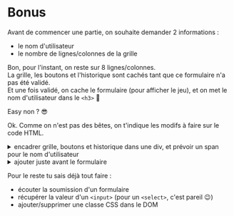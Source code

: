 # Bonus

Avant de commencer une partie, on souhaite demander 2 informations :

- le nom d'utilisateur
- le nombre de lignes/colonnes de la grille

Bon, pour l'instant, on reste sur 8 lignes/colonnes.  
La grille, les boutons et l'historique sont cachés tant que ce formulaire n'a pas été validé.  
Et une fois validé, on cache le formulaire (pour afficher le jeu), et on met le nom d'utilisateur dans le `<h3>` :tada:

Easy non ? :sunglasses:

Ok. Comme on n'est pas des bêtes, on t'indique les modifs à faire sur le code HTML.

<details><summary>encadrer grille, boutons et historique dans une div, et prévoir un span pour le nom d'utilisateur</summary>

```html
<div id="game">
    <form class="form">
        <label for="cellToHit">Case sur laquelle envoyer un missile :</label>
        <input type="text" name="cellToHit" id="cellToHit" maxlength="2">
        <button>Missile !!!!</button>
    </form>

    <h3><span class="username"></span> Tour <span id="turn">1</span></h3>

    <div id="grid">
        <!-- ... -->
    </div>

    <div>
        <button id="stats">Voir les statistiques</button>
        <button id="toogle-actions">Afficher/Cacher l'historique</button>
    </div>

    <div id="actions">

    </div>
</div>
```

</details>

<details><summary>ajouter juste avant le formulaire</summary>

```html
<div id="beforegame">
    <form class="form">
        <label for="username">Username :</label>
        <input type="text" name="username" id="username">
        <label for="nbrows">Nombre de lignes et colonnes :</label>
        <select name="nbrows" id="nbrows">
            <option value="4" disabled>4</option> <!-- disabled permet d'interdire la sélection de cette option -->
            <option value="5" disabled>5</option>
            <option value="6" disabled>6</option>
            <option value="7" disabled>7</option>
            <option value="8" selected>8</option> <!-- selected permet de sélectionner par défaut cette option -->
            <option value="9" disabled>9</option>
            <option value="10" disabled>10</option>
            <option value="11" disabled>11</option>
            <option value="12" disabled>12</option>
            <option value="13" disabled>13</option>
            <option value="14" disabled>14</option>
            <option value="15" disabled>15</option>
            <option value="16" disabled>16</option>
            <option value="17" disabled>17</option>
            <option value="18" disabled>18</option>
            <option value="19" disabled>19</option>
            <option value="20" disabled>20</option>
        </select>
        <button>Lancer une partie</button>
    </form>
</div>

<div id="game"> <!-- ... -->
```

</details>

Pour le reste tu sais déjà tout faire :

- écouter la soumission d'un formulaire
- récupérer la valeur d'un `<input>` (pour un `<select>`, c'est pareil :wink:)
- ajouter/supprimer une classe CSS dans le DOM
